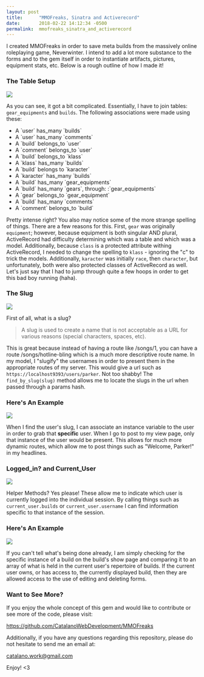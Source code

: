 ```yaml
---
layout: post
title:      "MMOFreaks, Sinatra and Activerecord"
date:       2018-02-22 14:12:34 -0500
permalink:  mmofreaks_sinatra_and_activerecord
---
```



I created MMOFreaks in order to save meta builds from the massively online roleplaying game, Neverwinter. I intend to add a lot more substance to the forms and to the gem itself in order to instantiate artifacts, pictures, equipment stats, etc. Below is a rough outline of how I made it!

### The Table Setup

![](https://i.imgur.com/1b1BwCJ.png)

As you can see, it got a bit complicated. Essentially, I have to join tables: `gear_equipments` and `builds`. The following associations were made using these:


<ul>
<li>A `user` has_many `builds`</li>
<li>A `user` has_many `comments`</li>
<li>A `build` belongs_to `user`</li>
<li>A `comment` belongs_to `user`</li>
<li>A `build` belongs_to `klass`</li>
<li>A `klass` has_many `builds`</li>
<li>A `build` belongs to `karacter`</li>
<li>A `karacter` has_many `builds`</li>
<li>A `build` has_many `gear_equipments`</li>
<li>A `build` has_many `gears`, through: :`gear_equipments`</li>
<li>A `gear` belongs_to `gear_equipment`</li>
<li>A `build` has_many `comments`</li>
<li>A `comment` belongs_to `build`</li>
</ul>

Pretty intense right? You also may notice some of the more strange spelling of things. There are a few reasons for this. First, `gear` was originally `equipment`; however, because equipment is both singular AND plural, ActiveRecord had difficulty determining which was a table and which was a model. Additionally, because `class` is a protected attribute withing ActiveRecord, I needed to change the spelling to `klass` - ignoring the "c" to trick the models. Additionally, `karacter` was initially `race`, then `character`, but unfortunately, both were also protected classes of ActiveRecord as well. Let's just say that I had to jump through quite a few hoops in order to get this bad boy running (haha). 

### The Slug

![](https://i.imgur.com/akeMxR3.png)

First of all, what is a slug?

> A slug is used to create a name that is not acceptable as a URL for various reasons (special characters, spaces, etc). 

This is great because instead of having a route like /songs/1, you can have a route /songs/hotline-bling which is a much more descriptive route name. In my model, I "slugify" the usernames in order to present them in the appropriate routes of my server. This would give a url such as `https://localhost9393/users/parker`. Not too shabby! The `find_by_slug(slug)` method allows me to locate the slugs in the url when passed through a params hash. 

###  Here's An Example

![](https://i.imgur.com/x0YXx8m.png)

When I find the user's slug, I can associate an instance variable to the user in order to grab that **specific** user. When I go to post to my view page, only that instance of the user would be present. This allows for much more dynamic routes, which allow me to post things such as "Welcome, Parker!" in my headlines. 

###  Logged_in? and Current_User

![](https://i.imgur.com/9gwBBYn.png)

Helper Methods? Yes please! These allow me to indicate which user is currently logged into the individual session. By calling things such as `current_user.builds` or `current_user.username` I can find information specific to that instance of the session. 

###  Here's An Example

![](https://i.imgur.com/2vkayFd.png)

If you can't tell what's being done already, I am simply checking for the specific instance of a build on the build's show page and comparing it to an array of what is held in the current user's repertoire of builds. If the current user owns, or has access to, the currently displayed build, then they are allowed access to the use of editing and deleting forms. 


### Want to See More?

If you enjoy the whole concept of this gem and would like to contribute or see more of the code, please visit:

https://github.com/CatalanoWebDevelopment/MMOFreaks

Additionally, if you have any questions regarding this repository, please do not hesitate to send me an email at:

catalano.work@gmail.com

Enjoy! <3

